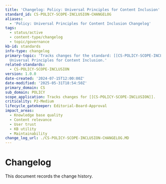 ```yaml
---
title: 'Changelog: Policy: Universal Principles for Content Inclusion'
standard_id: CS-POLICY-SCOPE-INCLUSION-CHANGELOG
aliases:
  - 'Policy: Universal Principles for Content Inclusion Changelog'
tags:
  - status/active
  - content-type/changelog
  - topic/governance
kb-id: standards
info-type: changelog
primary-topic: 'Tracks changes for the standard: [[CS-POLICY-SCOPE-INCLUSION]] - Policy:
  Universal Principles for Content Inclusion.'
related-standards:
  - CS-POLICY-SCOPE-INCLUSION
version: 1.0.0
date-created: '2024-07-15T12:00:00Z'
date-modified: '2025-05-31T18:54:50Z'
primary_domain: CS
sub_domain: POLICY
scope_application: Tracks changes for [[CS-POLICY-SCOPE-INCLUSION]].
criticality: P2-Medium
lifecycle_gatekeeper: Editorial-Board-Approval
impact_areas:
  - Knowledge base quality
  - Content relevance
  - User trust
  - KB utility
  - Maintainability
change_log_url: ./CS-POLICY-SCOPE-INCLUSION-CHANGELOG.MD
---
```


# Changelog

This document records the change history.
